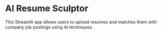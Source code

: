 # AI Resume Sculptor

This Streamlit app allows users to upload resumes and matches them with company job postings using AI techniques.
